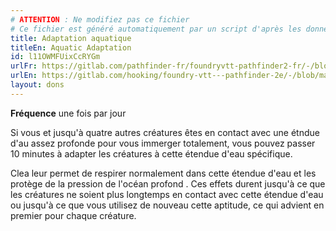 ```yaml
---
# ATTENTION : Ne modifiez pas ce fichier
# Ce fichier est généré automatiquement par un script d'après les données du module Foundry VTT officiel et de sa traduction
title: Adaptation aquatique
titleEn: Aquatic Adaptation
id: l11OWMFUixCcRYGm
urlFr: https://gitlab.com/pathfinder-fr/foundryvtt-pathfinder2-fr/-/blob/master/data/feats/l11OWMFUixCcRYGm.htm
urlEn: https://gitlab.com/hooking/foundry-vtt---pathfinder-2e/-/blob/master/packs/data/feats.db/aquatic-adaptation.json
layout: dons
---
```

**Fréquence** une fois par jour

Si vous et jusqu'à quatre autres créatures êtes en contact avec une étndue d'au assez profonde pour vous immerger totalement, vous pouvez passer 10 minutes à adapter les créatures à cette étendue d'eau spécifique.

Clea leur permet de respirer normalement dans cette étendue d'eau et les protège de la pression de l'océan profond . Ces effets durent jusqu'à ce que les créatures ne soient plus longtemps en contact avec cette étendue d'eau ou jusqu'à ce que vous utilisez de nouveau cette aptitude, ce qui advient en premier pour chaque créature.
